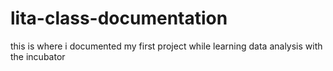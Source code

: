 # lita-class-documentation
this is where i documented my first project while learning data analysis with the incubator
